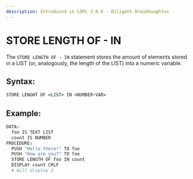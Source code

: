 ```yaml
---
description: Introduced in LDPL 3.0.6 - Diligent Dreadnoughtus
---
```


# STORE LENGTH OF - IN

The `STORE LENGTH OF - IN` statement stores the amount of elements stored in a LIST \(or, analogously, the length of the LIST\) into a numeric variable.

## Syntax:

```coffeescript
STORE LENGHT OF <LIST> IN <NUMBER-VAR>
```

## Example:

```coffeescript
DATA:
  foo IS TEXT LIST
  count IS NUMBER
PROCEDURE:
  PUSH "Hello there!" TO foo
  PUSH "How are you?" TO foo
  STORE LENGTH OF foo IN count
  DISPLAY count CRLF
  # Will display 2
```

